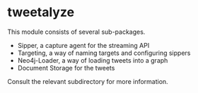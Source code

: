 # tweetalyze

This module consists of several sub-packages.

* Sipper, a capture agent for the streaming API
* Targeting, a way of naming targets and configuring sippers
* Neo4j-Loader, a way of loading tweets into a graph
* Document Storage for the tweets

Consult the relevant subdirectory for more information.